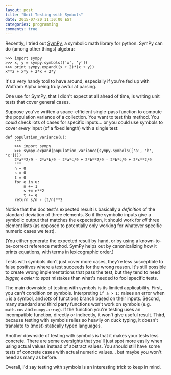 ```yaml
---
layout: post
title: "Unit Testing with Symbols"
date: 2015-07-20 11:30:00 EST
categories: programming
comments: true
---
```


Recently, I tried out [SymPy](http://sympy.org), a symbolic math library for python.
SymPy can do (among other things) algebra:

    >>> import sympy
    >>> x, y = sympy.symbols(['x', 'y'])
    >>> print sympy.expand((x + 2)*(x + y))
    x**2 + x*y + 2*x + 2*y

It's a very handy tool to have around, especially if you're fed up with Wolfram Alpha being truly awful at parsing.

One use for SymPy, that I didn't expect at all ahead of time, is writing unit tests that cover general cases.

Suppose you've written a space-efficient single-pass function to compute the population variance of a collection.
You want to test this method.
You *could* check lots of cases for specific inputs... or you could use symbols to cover *every* input (of a fixed length) with a single test:

    def population_variance(u):
        """
        >>> import sympy
        >>> sympy.expand(population_variance(sympy.symbols(['a', 'b', 'c'])))
        2*a**2/9 - 2*a*b/9 - 2*a*c/9 + 2*b**2/9 - 2*b*c/9 + 2*c**2/9
        """
        n = 0
        s = 0
        t = 0
        for e in u:
            n += 1
            s += e**2
            t += e
        return s/n - (t/n)**2

Notice that the doc test's expected result is basically a *definition* of the standard deviation of three elements.
So if the symbolic inputs give a symbolic output that matches the expectation, it should work for *all* three element lists (as opposed to potentially only working for whatever specific numeric cases we test).

(You either generate the expected result by hand, or by using a known-to-be-correct reference method.
SymPy helps out by canonicalizing how it prints equations, with terms in lexicographic order.)

Tests with symbols don't just cover more cases, they're less susceptible to false positives where a test succeeds for the wrong reason.
It's still possible to create wrong implementations that pass the test, but they tend to need *bigger, easier to spot* mistakes than what's needed to fool specific tests.

The main downside of testing with symbols is its limited applicability.
First, you can't condition on symbols.
Interpreting `if a > 1:` raises an error when `a` is a symbol, and *lots* of functions branch based on their inputs.
Second, many standard and third party functions won't work on symbols (e.g. `math.cos` and `numpy.array`).
If the function you're testing uses an incompatible function, directly or indirectly, it won't give useful result.
Third, because testing with symbols relies so heavily on duck typing, it doesn't translate to (most) statically typed languages.

Another downside of testing with symbols is that it makes your tests less concrete.
There are some oversights that you'll just spot more easily when using actual values instead of abstract values.
You should still have some tests of concrete cases with actual numeric values... but maybe you won't need as many as before.

Overall, I'd say testing with symbols is an interesting trick to keep in mind.
